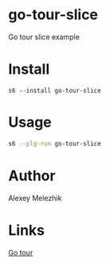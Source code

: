 # go-tour-slice

Go tour slice example

# Install

    s6 --install go-tour-slice

# Usage

```bash
s6 --plg-run go-tour-slice
```

# Author

Alexey Melezhik

# Links

[Go tour](https://go.dev/tour)

